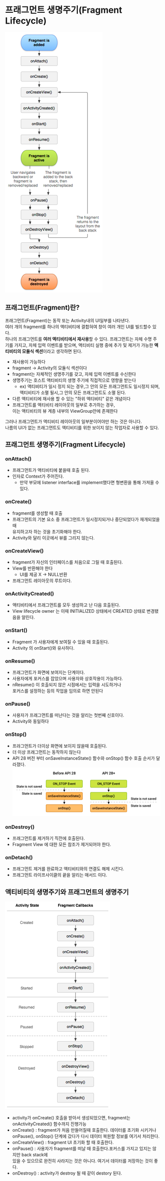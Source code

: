 # 프래그먼트 생명주기(Fragment Lifecycle)
<img src= "img.png"/>

## 프래그먼트(Fragment)란?
프래그먼트(Fragment)는 동작 또는 Activity내의 UI일부를 나타낸다.<br>
여러 개의 fragment를 하나의 액티비티에 결합혀여 창이 여러 개인 UI를 빌드할수 있다.<br>
하나의 프래그먼트를 **여러 액티비티에서 재사용**할 수 있다.
프래그먼트는 자체 수명 주기를 가지고, 자체 입력 이벤트를 받으며,
액티비티 실행 중에 추가 및 제거가 가능한 **액티비티의 모듈식 섹션**이라고 생각하면 된다.

- 재사용이 가능하다
- fragment -> Activity의 모듈식 섹션이다
- fragment는 자체적인 생명주기를 갖고, 자체 입력 이벤트를 수신한다
- 생명주기는 호스트 액티비티의 생명 주기에 직접적으로 영향을 받는다
  - ex) 액티비티가 일시 정지 되는 경우,그 안의 모든 프래그먼트도 일시정지 되며,<br>
        액티비티가 소멸 될시,그 안의 모든 프래그먼트도 소멸 된다.
- 다른 액티비티에 재사용 할 수 있는 "하위 액티비티" 같은 개념이다
- 프래그먼트를 액티비티 레이아웃의 일부로 추가하는 경우, <br>
  이는 액티비티의 뷰 계층 내부의 ViewGroup안에 존재한다

그러나 프래그먼트가 액티비티 레이아웃의 일부분이어야만 하는 것은 아니다. <br>
나름의 UI가 없는 프래그먼트도 액티비티를 위한 보이지 않는 작업자로 사용할 수 있다.

## 프래그먼트 생명주기(Fragment Lifecycle)
### onAttach()

- 프래그먼트가 액티비티에 붙을때 호출 된다.
- 인자로 Context가 주어진다.
  -  만약 부모에 listener interface를 implement했다면 형변환을 통해 가져올 수 있다.

### onCreate()

- fragment를 생성할 때 호출
- 프래그먼트의 기본 요소 중 프래그먼트가 일시정지되거나 중단되었다가 재개되었을 때 <br>
유지하고자 하는 것을 초기화해야 한다.
- Activity와 달리 이곳에서 뷰를 그리지 않는다.

### onCreateView()

- fragment가 자신의 인터페이스를 처음으로 그릴 때 호출된다.
- View를 반환해야 한다
  - UI를 제공 X -> NULL반환
- 프래그먼트 레이아웃의 루트이다.

### onActivityCreated()

- 액티비티에서 프래그먼트를 모두 생성하고 난 다음 호출된다.
- View lifecycle owner 는 이때 INITIALIZED 상태에서 CREATED 상태로 변경됐음을 알린다.

### onStart()

- Fragment 가 사용자에게 보여질 수 있을 때 호출된다.
-  Activity 의 onStart()와 유사하다.

### onResume()

- 프래그먼트가 화면에 보여지는 단계이다.
- 사용자에게 포커스를 잡았으며 사용자와 상호작용이 가능하다.
- nResume() 이 호출되지 않은 시점에서는 입력을 시도하거나 <br>
포커스를 설정하는 등의 작업을 임의로 하면 안된다

### onPause()

- 사용자가 프래그먼트를 떠난다는 것을 알리는 첫번째 신호이다.
- Activity와 동일하다

### onStop()

- 프랴그먼트가 더이상 화면에 보이지 않을때 호출된다.
- 더 이상 프래그먼트는 동작하지 않는다
- API 28 버전 부터 onSaveInstanceState() 함수와 onStop() 함수 호출 순서가 달라졌다.<br>
![img_2.png](img_2.png)

### onDestroy()

- 프래그먼트를 제거하기 직전에 호출된다.
- Fragment View 에 대한 모든 참조가 제거되어야 한다.

### onDetach()

- 프래그먼트 제거를 완료하고 액티비티와의 연결도 해제 시킨다.
- 프래그먼트 라이프사이클의 끝을 알리는 매서드 이다.

## 액티비티의 생명주기와 프래그먼트의 생명주기
<img src= "img_1.png"/>

- activity가 onCreate() 호출을 받아서 생성되었으면, fragment는 onActivityCreated() 함수까지 진행가능
- onCreate() : fragment가 처음 만들어질때 호출한다. 데이터를 초기화 시키거나 <br>
  onPause(), onStop() 단계에 갔다가 다시 데이터 복원할 정보를 여기서 처리한다.
- onCreateView() : fragment UI 초기화 할 때 호출한다.
- onPause() : 사용자가 fragment를 떠날 때 호출한다.포커스를 가지고 있지는 않지만 back stack에<br>
   있을 수 있으므로  완전히 사라지는 것은 아니다. 여기서 데이터를 저장하는 것이 좋다.
- onDestroy() : activity가 destroy 될 때 같이 destory 된다.

